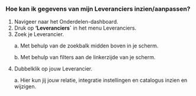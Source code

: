 ### Hoe kan ik gegevens van mijn Leveranciers inzien/aanpassen?
1.	Navigeer naar het Onderdelen-dashboard. 
2.	Druk op **‘Leveranciers´** in het menu Leveranciers.
3.	Zoek je Leverancier. <p>
a.	Met behulp van de zoekbalk midden boven in je scherm. <p>
b.	Met behulp van filters aan de linkerzijde van je scherm.
4.	Dubbelklik op jouw Leverancier. <p>
a.	Hier kun jij jouw relatie, integratie instellingen en catalogus inzien en wijzigen. 

